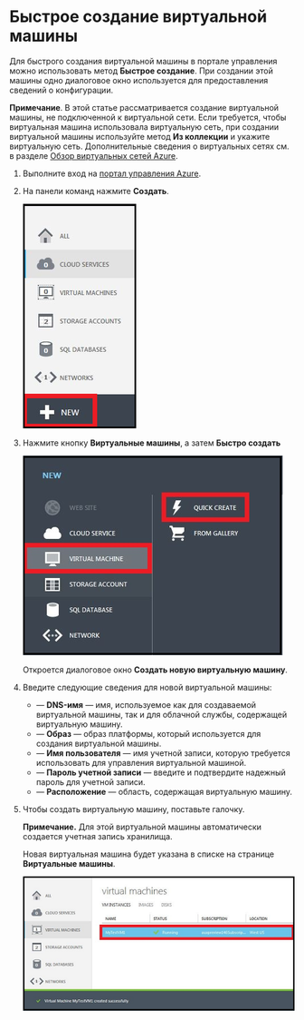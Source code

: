 <properties writer="kathydav" editor="tysonn" manager="jeffreyg" />

# Быстрое создание виртуальной машины

Для быстрого создания виртуальной машины в портале управления можно использовать метод **Быстрое создание**. При создании этой машины одно диалоговое окно используется для предоставления сведений о конфигурации.

**Примечание**. В этой статье рассматривается создание виртуальной машины, не подключенной к виртуальной сети. Если требуется, чтобы виртуальная машина использовала виртуальную сеть, при создании виртуальной машины используйте метод **Из коллекции** и укажите виртуальную сеть. Дополнительные сведения о виртуальных сетях см. в разделе [Обзор виртуальных сетей Azure][Обзор виртуальных сетей Azure].

1.  Выполните вход на [портал управления Azure][портал управления Azure].

2.  На панели команд нажмите **Создать**.

    ![Создание новой виртуальной машины][Создание новой виртуальной машины]

3.  Нажмите кнопку **Виртуальные машины**, а затем **Быстро создать**

    ![Быстрое создание новой виртуальной машины][Быстрое создание новой виртуальной машины]

    Откроется диалоговое окно **Создать новую виртуальную машину**.

4.  Введите следующие сведения для новой виртуальной машины:

    -   — **DNS-имя** — имя, используемое как для создаваемой виртуальной машины, так и для облачной службы, содержащей виртуальную машину.
    -   — **Образ** — образ платформы, который используется для создания виртуальной машины.
    -   — **Имя пользователя** — имя учетной записи, которую требуется использовать для управления виртуальной машиной.
    -   — **Пароль учетной записи** — введите и подтвердите надежный пароль для учетной записи.
    -   — **Расположение** — область, содержащая виртуальную машину.

5.  Чтобы создать виртуальную машину, поставьте галочку.

    **Примечание.** Для этой виртуальной машины автоматически создается учетная запись хранилища.

    Новая виртуальная машина будет указана в списке на странице **Виртуальные машины**.

    ![Виртуальная машина успешно создана][Виртуальная машина успешно создана]

  [Обзор виртуальных сетей Azure]: http://go.microsoft.com/fwlink/p/?LinkID=294063
  [портал управления Azure]: http://manage.windowsazure.com
  [Создание новой виртуальной машины]: ./media/howto-quick-create-vm/create.png
  [Быстрое создание новой виртуальной машины]: ./media/howto-quick-create-vm/createquick.png
  [Виртуальная машина успешно создана]: ./media/howto-quick-create-vm/vmsuccesswindows.png
